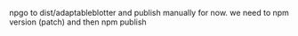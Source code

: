 npgo to dist/adaptableblotter and publish manually for now.
we need to npm version (patch)
and then npm publish